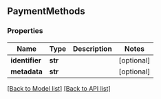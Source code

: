 ## PaymentMethods

### Properties
Name | Type | Description | Notes
------------ | ------------- | ------------- | -------------
**identifier** | **str** |  | [optional] 
**metadata** | **str** |  | [optional] 

[[Back to Model list]](#documentation-for-models) [[Back to API list]](#documentation-for-api-endpoints)


